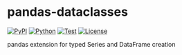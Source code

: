 # pandas-dataclasses

[![PyPI](https://img.shields.io/pypi/v/pandas-dataclasses.svg?label=PyPI&style=flat-square)](https://pypi.org/project/pandas-dataclasses/)
[![Python](https://img.shields.io/pypi/pyversions/pandas-dataclasses.svg?label=Python&color=yellow&style=flat-square)](https://pypi.org/project/pandas-dataclasses/)
[![Test](https://img.shields.io/github/workflow/status/astropenguin/pandas-dataclasses/Test?logo=github&label=Test&style=flat-square)](https://github.com/astropenguin/pandas-dataclasses/actions)
[![License](https://img.shields.io/badge/license-MIT-blue.svg?label=License&style=flat-square)](LICENSE)

pandas extension for typed Series and DataFrame creation
